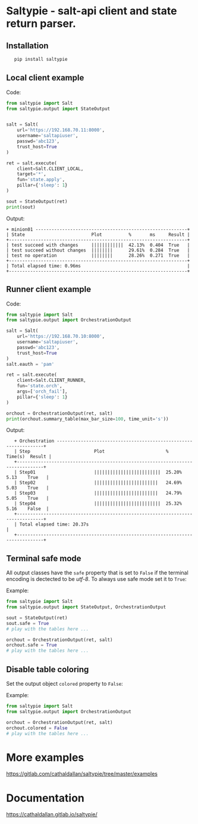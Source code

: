 # Saltypie - salt-api client and state return parser.



## Installation

```bash
   pip install saltypie
```

## Local client example

Code:

```python
from saltypie import Salt
from saltypie.output import StateOutput


salt = Salt(
    url='https://192.168.70.11:8000',
    username='saltapiuser',
    passwd='abc123',
    trust_host=True
)

ret = salt.execute(
    client=Salt.CLIENT_LOCAL,
    target='*',
    fun='state.apply',
    pillar={'sleep': 1}
)

sout = StateOutput(ret)
print(sout)
```

Output:

```
+ minion01 ---------------------------------------------------------+
| State                         Plot          %       ms     Result |
+-------------------------------------------------------------------+
| test succeed with changes     ||||||||||||  42.13%  0.404  True   |
| test succeed without changes  ||||||||      29.61%  0.284  True   |
| test no operation             ||||||||      28.26%  0.271  True   |
+-------------------------------------------------------------------+
| Total elapsed time: 0.96ms                                        |
+-------------------------------------------------------------------+
```

## Runner client example

Code:

```python
from saltypie import Salt
from saltypie.output import OrchestrationOutput

salt = Salt(
    url='https://192.168.70.10:8000',
    username='saltapiuser',
    passwd='abc123',
    trust_host=True
)
salt.eauth = 'pam'

ret = salt.execute(
    client=Salt.CLIENT_RUNNER,
    fun='state.orch',
    args=['orch_fail'],
    pillar={'sleep': 1}
)

orchout = OrchestrationOutput(ret, salt)
print(orchout.summary_table(max_bar_size=100, time_unit='s'))
```

Output:

```
   + Orchestration -----------------------------------------------------------------+
   | Step                        Plot                       %       Time(s)  Result |
   +--------------------------------------------------------------------------------+
   | Step01                      |||||||||||||||||||||||||  25.20%   5.13    True   |
   | Step02                      ||||||||||||||||||||||||   24.69%   5.03    True   |
   | Step03                      ||||||||||||||||||||||||   24.79%   5.05    True   |
   | Step04                      |||||||||||||||||||||||||  25.32%   5.16    False  |
   +--------------------------------------------------------------------------------+
   | Total elapsed time: 20.37s                                                     |
   +--------------------------------------------------------------------------------+
```

## Terminal safe mode

All output classes have the `safe` property that is set to `False` if the terminal encoding is dectected to be *utf-8*. To always use safe mode set it to `True`:

Example:

```python
from saltypie import Salt
from saltypie.output import StateOutput, OrchestrationOutput

sout = StateOutput(ret)
sout.safe = True
# play with the tables here ...

orchout = OrchestrationOutput(ret, salt)
orchout.safe = True
# play with the tables here ...
```

## Disable table coloring
Set the output object `colored` property to `False`:

Example:
```python
from saltypie import Salt
from saltypie.output import OrchestrationOutput

orchout = OrchestrationOutput(ret, salt)
orchout.colored = False
# play with the tables here ...
```

More examples
=============

https://gitlab.com/cathaldallan/saltypie/tree/master/examples


Documentation
=============

https://cathaldallan.gitlab.io/saltypie/